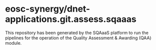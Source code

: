 # eosc-synergy/dnet-applications.git.assess.sqaaas
This repository has been generated by the SQAaaS platform to run the pipelines
for the operation of the
Quality Assessment & Awarding (QAA)
module.